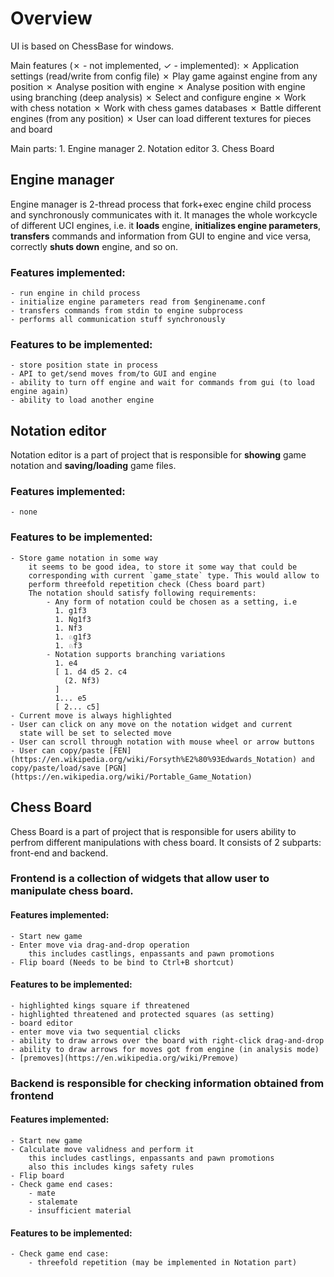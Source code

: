 # Overview
UI is based on ChessBase for windows.

Main features (✗ - not implemented, ✓ - implemented):
    ✗ Application settings (read/write from config file)
    ✗ Play game against engine from any position
    ✗ Analyse position with engine
    ✗ Analyse position with engine using branching (deep analysis)
    ✗ Select and configure engine
    ✗ Work with chess notation
    ✗ Work with chess games databases
    ✗ Battle different engines (from any position)
    ✗ User can load different textures for pieces and board

Main parts:
    1. Engine manager
    2. Notation editor
    3. Chess Board

## Engine manager
Engine manager is 2-thread process that fork+exec engine child process and
synchronously communicates with it. It manages the whole workcycle of different
UCI engines, i.e. it **loads** engine, **initializes engine parameters**,
**transfers** commands and information from GUI to engine and vice versa,
correctly **shuts down** engine, and so on.

### Features implemented:
    - run engine in child process
    - initialize engine parameters read from $enginename.conf
    - transfers commands from stdin to engine subprocess
    - performs all communication stuff synchronously
### Features to be implemented:
    - store position state in process
    - API to get/send moves from/to GUI and engine
    - ability to turn off engine and wait for commands from gui (to load engine again)
    - ability to load another engine

## Notation editor
Notation editor is a part of project that is responsible for **showing** game
notation and **saving/loading** game files.

### Features implemented:
    - none
### Features to be implemented:
    - Store game notation in some way
        it seems to be good idea, to store it some way that could be
        corresponding with current `game_state` type. This would allow to
        perform threefold repetition check (Chess board part)
        The notation should satisfy following requirements:
            - Any form of notation could be chosen as a setting, i.e
              1. g1f3
              1. Ng1f3
              1. Nf3
              1. ♘g1f3
              1. ♘f3
            - Notation supports branching variations
              1. e4
              [ 1. d4 d5 2. c4
                (2. Nf3)
              ]
              1... e5
              [ 2... c5]
    - Current move is always highlighted
    - User can click on any move on the notation widget and current
      state will be set to selected move
    - User can scroll through notation with mouse wheel or arrow buttons
    - User can copy/paste [FEN](https://en.wikipedia.org/wiki/Forsyth%E2%80%93Edwards_Notation) and copy/paste/load/save [PGN](https://en.wikipedia.org/wiki/Portable_Game_Notation)

## Chess Board
Chess Board is a part of project that is responsible for users ability to perfrom
different manipulations with chess board. It consists of 2 subparts: front-end and
backend.

### Frontend is a collection of widgets that allow user to manipulate chess board.
#### Features implemented:
    - Start new game
    - Enter move via drag-and-drop operation
        this includes castlings, enpassants and pawn promotions
    - Flip board (Needs to be bind to Ctrl+B shortcut)
#### Features to be implemented:
    - highlighted kings square if threatened
    - highlighted threatened and protected squares (as setting)
    - board editor
    - enter move via two sequential clicks
    - ability to draw arrows over the board with right-click drag-and-drop
    - ability to draw arrows for moves got from engine (in analysis mode)
    - [premoves](https://en.wikipedia.org/wiki/Premove)

### Backend is responsible for checking information obtained from frontend
#### Features implemented:
    - Start new game
    - Calculate move validness and perform it
        this includes castlings, enpassants and pawn promotions
        also this includes kings safety rules
    - Flip board
    - Check game end cases:
        - mate
        - stalemate
        - insufficient material
#### Features to be implemented:
    - Check game end case:
        - threefold repetition (may be implemented in Notation part)
